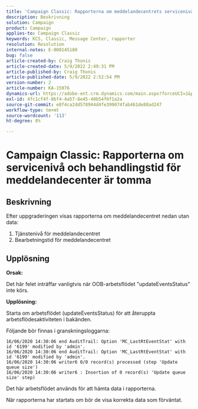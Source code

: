 ```yaml
---
title: 'Campaign Classic: Rapporterna om meddelandecentrets servicenivå och behandlingstid är tomma'
description: Beskrivning
solution: Campaign
product: Campaign
applies-to: Campaign Classic
keywords: KCS, Classic, Message Center, rapporter
resolution: Resolution
internal-notes: E-000145180
bug: false
article-created-by: Craig Thonis
article-created-date: 5/9/2022 2:49:31 PM
article-published-by: Craig Thonis
article-published-date: 5/9/2022 2:52:54 PM
version-number: 2
article-number: KA-15976
dynamics-url: https://adobe-ent.crm.dynamics.com/main.aspx?forceUCI=1&pagetype=entityrecord&etn=knowledgearticle&id=7f60453b-a7cf-ec11-a7b5-00224809c196
exl-id: 4fc1cf4f-8bf4-4a57-8e45-40b54f6f1a2a
source-git-commit: e8f4ca2dd578944d4fe399074fab461de88ad247
workflow-type: tm+mt
source-wordcount: '113'
ht-degree: 8%

---
```


# Campaign Classic: Rapporterna om servicenivå och behandlingstid för meddelandecenter är tomma

## Beskrivning


Efter uppgraderingen visas rapporterna om meddelandecentret nedan utan data:

1. Tjänstenivå för meddelandecentret
2. Bearbetningstid för meddelandecentret


## Upplösning


<b>Orsak: </b>

Det här felet inträffar vanligtvis när OOB-arbetsflödet &quot;updateEventsStatus&quot; inte körs.

<b>Upplösning:</b>

Starta om arbetsflödet (updateEventsStatus) för att återuppta arbetsflödesaktiviteten i bakänden.

Följande bör finnas i granskningsloggarna:


```
16/06/2020 14:30:06 end AuditTrail: Option 'MC_LastRtEventStat' with id '6199' modified by 'admin'.
16/06/2020 14:30:06 end AuditTrail: Option 'MC_LastRtEventStat' with id '6199' modified by 'admin'.
16/06/2020 14:30:06 writer6 0/0 record(s) processed (step 'Update queue size')
16/06/2020 14:30:06 writer6 : Insertion of 0 record(s) 'Update queue size' step)
```


Det här arbetsflödet används för att hämta data i rapporterna.

När rapporterna har startats om bör de visa korrekta data som förväntat.
